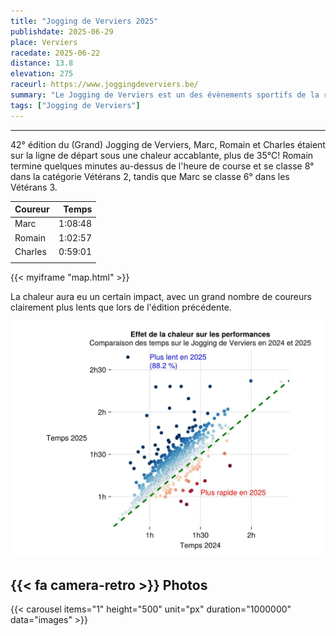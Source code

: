 ```yaml
---
title: "Jogging de Verviers 2025"
publishdate: 2025-06-29
place: Verviers
racedate: 2025-06-22
distance: 13.8
elevation: 275
raceurl: https://www.joggingdeverviers.be/
summary: "Le Jogging de Verviers est un des évènements sportifs de la région, avec près de 2000 participants inscrits cette année."
tags: ["Jogging de Verviers"]
---
```


---------------

42° édition du (Grand) Jogging de Verviers, Marc, Romain et Charles étaient sur la ligne de départ sous une chaleur accablante, plus de 35°C! 
Romain termine quelques minutes au-dessus de l'heure de course et se classe 8° dans la catégorie Vétérans 2, tandis que Marc se classe 6° dans les Vétérans 3.

| Coureur | &nbsp; Temps   | 
| -----   | :-------: | 
| Marc    | 1:08:48 | 
| Romain  | 1:02:57 | 
| Charles | 0:59:01 | 
|         |         |

{{< myiframe "map.html" >}}

La chaleur aura eu un certain impact, avec un grand nombre de coureurs clairement plus lents que lors de l'édition précédente.

![Effet de la chaleur](chaleur.JPG)

## {{< fa camera-retro >}} Photos

{{< carousel items="1" height="500" unit="px" duration="1000000" data="images" >}}
